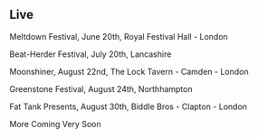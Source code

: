 ## Live 

Meltdown Festival, June 20th, Royal Festival Hall - London

Beat-Herder Festival, July 20th, Lancashire 

Moonshiner, August 22nd, The Lock Tavern - Camden - London

Greenstone Festival, August 24th, Northhampton

Fat Tank Presents, August 30th, Biddle Bros - Clapton - London

More Coming Very Soon
